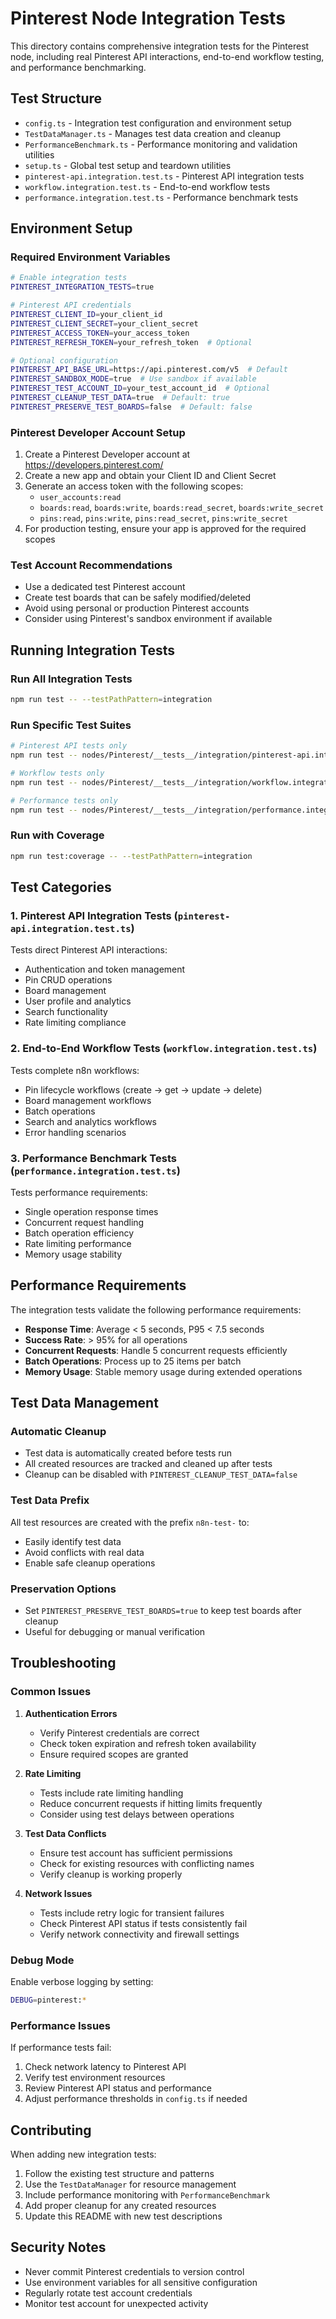 # Pinterest Node Integration Tests

This directory contains comprehensive integration tests for the Pinterest node, including real Pinterest API interactions, end-to-end workflow testing, and performance benchmarking.

## Test Structure

- `config.ts` - Integration test configuration and environment setup
- `TestDataManager.ts` - Manages test data creation and cleanup
- `PerformanceBenchmark.ts` - Performance monitoring and validation utilities
- `setup.ts` - Global test setup and teardown utilities
- `pinterest-api.integration.test.ts` - Pinterest API integration tests
- `workflow.integration.test.ts` - End-to-end workflow tests
- `performance.integration.test.ts` - Performance benchmark tests

## Environment Setup

### Required Environment Variables

```bash
# Enable integration tests
PINTEREST_INTEGRATION_TESTS=true

# Pinterest API credentials
PINTEREST_CLIENT_ID=your_client_id
PINTEREST_CLIENT_SECRET=your_client_secret
PINTEREST_ACCESS_TOKEN=your_access_token
PINTEREST_REFRESH_TOKEN=your_refresh_token  # Optional

# Optional configuration
PINTEREST_API_BASE_URL=https://api.pinterest.com/v5  # Default
PINTEREST_SANDBOX_MODE=true  # Use sandbox if available
PINTEREST_TEST_ACCOUNT_ID=your_test_account_id  # Optional
PINTEREST_CLEANUP_TEST_DATA=true  # Default: true
PINTEREST_PRESERVE_TEST_BOARDS=false  # Default: false
```

### Pinterest Developer Account Setup

1. Create a Pinterest Developer account at https://developers.pinterest.com/
2. Create a new app and obtain your Client ID and Client Secret
3. Generate an access token with the following scopes:
   - `user_accounts:read`
   - `boards:read`, `boards:write`, `boards:read_secret`, `boards:write_secret`
   - `pins:read`, `pins:write`, `pins:read_secret`, `pins:write_secret`
4. For production testing, ensure your app is approved for the required scopes

### Test Account Recommendations

- Use a dedicated test Pinterest account
- Create test boards that can be safely modified/deleted
- Avoid using personal or production Pinterest accounts
- Consider using Pinterest's sandbox environment if available

## Running Integration Tests

### Run All Integration Tests

```bash
npm run test -- --testPathPattern=integration
```

### Run Specific Test Suites

```bash
# Pinterest API tests only
npm run test -- nodes/Pinterest/__tests__/integration/pinterest-api.integration.test.ts

# Workflow tests only
npm run test -- nodes/Pinterest/__tests__/integration/workflow.integration.test.ts

# Performance tests only
npm run test -- nodes/Pinterest/__tests__/integration/performance.integration.test.ts
```

### Run with Coverage

```bash
npm run test:coverage -- --testPathPattern=integration
```

## Test Categories

### 1. Pinterest API Integration Tests (`pinterest-api.integration.test.ts`)

Tests direct Pinterest API interactions:

- Authentication and token management
- Pin CRUD operations
- Board management
- User profile and analytics
- Search functionality
- Rate limiting compliance

### 2. End-to-End Workflow Tests (`workflow.integration.test.ts`)

Tests complete n8n workflows:

- Pin lifecycle workflows (create → get → update → delete)
- Board management workflows
- Batch operations
- Search and analytics workflows
- Error handling scenarios

### 3. Performance Benchmark Tests (`performance.integration.test.ts`)

Tests performance requirements:

- Single operation response times
- Concurrent request handling
- Batch operation efficiency
- Rate limiting performance
- Memory usage stability

## Performance Requirements

The integration tests validate the following performance requirements:

- **Response Time**: Average < 5 seconds, P95 < 7.5 seconds
- **Success Rate**: > 95% for all operations
- **Concurrent Requests**: Handle 5 concurrent requests efficiently
- **Batch Operations**: Process up to 25 items per batch
- **Memory Usage**: Stable memory usage during extended operations

## Test Data Management

### Automatic Cleanup

- Test data is automatically created before tests run
- All created resources are tracked and cleaned up after tests
- Cleanup can be disabled with `PINTEREST_CLEANUP_TEST_DATA=false`

### Test Data Prefix

All test resources are created with the prefix `n8n-test-` to:

- Easily identify test data
- Avoid conflicts with real data
- Enable safe cleanup operations

### Preservation Options

- Set `PINTEREST_PRESERVE_TEST_BOARDS=true` to keep test boards after cleanup
- Useful for debugging or manual verification

## Troubleshooting

### Common Issues

1. **Authentication Errors**
   - Verify Pinterest credentials are correct
   - Check token expiration and refresh token availability
   - Ensure required scopes are granted

2. **Rate Limiting**
   - Tests include rate limiting handling
   - Reduce concurrent requests if hitting limits frequently
   - Consider using test delays between operations

3. **Test Data Conflicts**
   - Ensure test account has sufficient permissions
   - Check for existing resources with conflicting names
   - Verify cleanup is working properly

4. **Network Issues**
   - Tests include retry logic for transient failures
   - Check Pinterest API status if tests consistently fail
   - Verify network connectivity and firewall settings

### Debug Mode

Enable verbose logging by setting:

```bash
DEBUG=pinterest:*
```

### Performance Issues

If performance tests fail:

1. Check network latency to Pinterest API
2. Verify test environment resources
3. Review Pinterest API status and performance
4. Adjust performance thresholds in `config.ts` if needed

## Contributing

When adding new integration tests:

1. Follow the existing test structure and patterns
2. Use the `TestDataManager` for resource management
3. Include performance monitoring with `PerformanceBenchmark`
4. Add proper cleanup for any created resources
5. Update this README with new test descriptions

## Security Notes

- Never commit Pinterest credentials to version control
- Use environment variables for all sensitive configuration
- Regularly rotate test account credentials
- Monitor test account for unexpected activity
